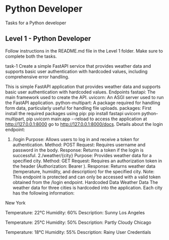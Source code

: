 # Python Developer
Tasks for a Python developer

## Level 1 - Python Developer
Follow instructions in the README.md file in the Level 1 folder.
Make sure to complete both the tasks.

task-1 Create a simple FastAPI service that provides weather data and 
supports basic user authentication with hardcoded values, 
including comprehensive error handling.

This is simple FastAPI application that provides weather data and supports basic user authentication with hardcoded values.
Endpoints
fastapi: The main framework used to create the API.
uvicorn: An ASGI server used to run the FastAPI application.
python-multipart: A package required for handling form data, particularly useful for handling file uploads.
packages:
First install the required packages using pip:
pip install fastapi uvicorn python-multipart,
pip uvicorn main:app --reload
to access the application at http://127.0.0.1:8000
go to http://127.0.0.1:8000/docs.
Details about the login endpoint:
1. /login
Purpose: Allows users to log in and receive a token for authentication.
Method: POST
Request: Requires username and password in the body.
Response: Returns a token if the login is successful.
2./weather/{city}
Purpose: Provides weather data for a specified city.
Method: GET
Request: Requires an authorization token in the header (Authorization: Bearer <token>).
Response: Returns weather data (temperature, humidity, and description) for the specified city.
Note: This endpoint is protected and can only be accessed with a valid token obtained from the /login endpoint.
Hardcoded Data
Weather Data
The weather data for three cities is hardcoded into the application. Each city has the following information:

New York

Temperature: 22°C
Humidity: 60%
Description: Sunny
Los Angeles

Temperature: 25°C
Humidity: 50%
Description: Partly Cloudy
Chicago

Temperature: 18°C
Humidity: 55%
Description: Rainy
User Credentials

